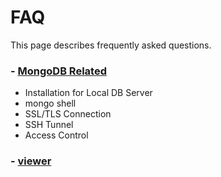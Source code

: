 # FAQ

This page describes frequently asked questions.

### - [MongoDB Related](faq/mongo.md)

- Installation for Local DB Server
- mongo shell
- SSL/TLS Connection
- SSH Tunnel
- Access Control

### - [viewer](faq/viewer.md)

